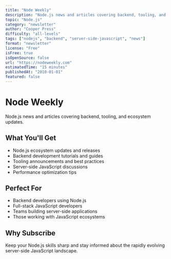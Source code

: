 ```yaml
---
title: "Node Weekly"
description: "Node.js news and articles covering backend, tooling, and ecosystem updates"
topic: "Node.js"
category: "newsletter"
author: "Cooper Press"
difficulty: "all-levels"
tags: ["nodejs", "backend", "server-side-javascript", "news"]
format: "newsletter"
license: "Free"
isFree: true
isOpenSource: false
url: "https://nodeweekly.com"
estimatedTime: "15 minutes"
publishedAt: "2010-01-01"
featured: false
---
```


# Node Weekly

Node.js news and articles covering backend, tooling, and ecosystem updates.

## What You'll Get
- Node.js ecosystem updates and releases
- Backend development tutorials and guides
- Tooling announcements and best practices
- Server-side JavaScript discussions
- Performance optimization tips

## Perfect For
- Backend developers using Node.js
- Full-stack JavaScript developers
- Teams building server-side applications
- Those working with JavaScript ecosystems

## Why Subscribe
Keep your Node.js skills sharp and stay informed about the rapidly evolving server-side JavaScript landscape.